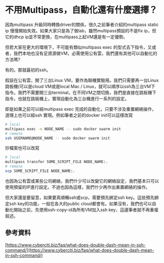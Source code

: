 # 不用Multipass，自動化還有什麼選擇？
因為multipass 升級同時轉換driver的關係，很久之前筆者介紹的multipass static ip 慢慢開始失效。如果大家只是為了做lab，雖然multipass預設的不是fix ip，但它的dhcp ip並不常更換，在multipass上起VM還是有一定優勢。

但若大家在更大的環境下，不可能有類似multipass exec 的型式去下指令，又或者，我們本地也沒有足資源做VM，必需使用公有雲，我們還有其他可以自動化的方法嗎?

有的。那就最初的ssh。

假設在公有雲，開了三台Linux VM，要作為聯機實驗用。我們只需要再一台Linux跳板機(可以是cloud VM或是local Mac / Linux，就可以順序以ssh為三台VM下指令。我們不需要開三台terminal，在不同VM之間切換，我們是直接在跳板機下指令，也就在跳板機上，實現自動化為三台機進行一系列的設定。

即是如果之前可以經multipass exec 完成的自動化，只要不涉及重置網絡操作，道理上也可以經ssh 實現。例如筆者之前的docker init可以這樣改寫

```bash
# local
multipass exec -n NODE_NAME -- sudo docker swarm init
# remote
ssh USERNAME@NODE_NAME -- sudo docker swarm init
```

抄檔案也可以改寫

```bash
# local
multipass transfer SOME_SCRIPT_FILE NODE_NAME:.
# remote
scp SOME_SCRIPT_FILE NODE_NAME:.
```

也因為公有雲或某些公司網絡，我們什少可以改變它的網絡設定，我們基本只可以使用預留的IP進行設定。不過也因為這樣，我們什少再作出重置網絡的操作。

但大家還是要留意，如果要真順暢ssh或scp，需要預先綁定ssh key。這些預先綁定ssh key的功能，一般在各大的public cloud都會有。如果沒有，我們也可以自動化開始之前，先使用ssh-copy-id為所有VM加入ssh key，這邊筆者就不再重複敍述。

## 參考資料

[https://www.cyberciti.biz/faq/what-does-double-dash-mean-in-ssh-command/](https://www.cyberciti.biz/faq/what-does-double-dash-mean-in-ssh-command/)